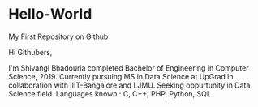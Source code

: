 # Hello-World
My First Repository on Github

Hi Githubers,

I'm Shivangi Bhadouria completed Bachelor of Engineering in Computer Science, 2019.
Currently pursuing MS in Data Science at UpGrad in collaboration with IIIT-Bangalore and LJMU.
Seeking oppurtunity in Data Science field.
Languages known : C, C++, PHP, Python, SQL

